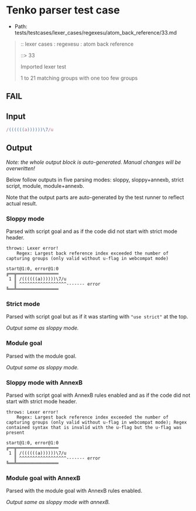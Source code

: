 # Tenko parser test case

- Path: tests/testcases/lexer_cases/regexesu/atom_back_reference/33.md

> :: lexer cases : regexesu : atom back reference
>
> ::> 33
>
> Imported lexer test
>
> 1 to 21 matching groups with one too few groups

## FAIL

## Input

`````js
/((((((a))))))\7/u
`````

## Output

_Note: the whole output block is auto-generated. Manual changes will be overwritten!_

Below follow outputs in five parsing modes: sloppy, sloppy+annexb, strict script, module, module+annexb.

Note that the output parts are auto-generated by the test runner to reflect actual result.

### Sloppy mode

Parsed with script goal and as if the code did not start with strict mode header.

`````
throws: Lexer error!
    Regex: Largest back reference index exceeded the number of capturing groups (only valid without u-flag in webcompat mode)

start@1:0, error@1:0
╔══╦════════════════
 1 ║ /((((((a))))))\7/u
   ║ ^^^^^^^^^^^^^^^^^^------- error
╚══╩════════════════

`````

### Strict mode

Parsed with script goal but as if it was starting with `"use strict"` at the top.

_Output same as sloppy mode._

### Module goal

Parsed with the module goal.

_Output same as sloppy mode._

### Sloppy mode with AnnexB

Parsed with script goal with AnnexB rules enabled and as if the code did not start with strict mode header.

`````
throws: Lexer error!
    Regex: Largest back reference index exceeded the number of capturing groups (only valid without u-flag in webcompat mode); Regex contained syntax that is invalid with the u-flag but the u-flag was present

start@1:0, error@1:0
╔══╦════════════════
 1 ║ /((((((a))))))\7/u
   ║ ^^^^^^^^^^^^^^^^^^------- error
╚══╩════════════════

`````

### Module goal with AnnexB

Parsed with the module goal with AnnexB rules enabled.

_Output same as sloppy mode with annexB._
